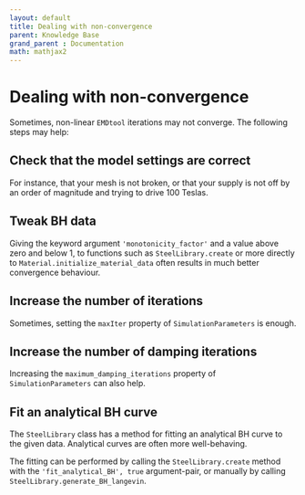 ```yaml
---
layout: default
title: Dealing with non-convergence
parent: Knowledge Base
grand_parent : Documentation
math: mathjax2
---
```


# Dealing with non-convergence

Sometimes, non-linear `EMDtool` iterations may not converge. The following steps may help:

## Check that the model settings are correct

For instance, that your mesh is not broken, or that your supply is not off by an order of magnitude and trying to drive 100 Teslas.

## Tweak BH data

Giving the keyword argument `'monotonicity_factor'` and a value above zero and below 1, to functions such as `SteelLibrary.create` or more directly to `Material.initialize_material_data` often results
in much better convergence behaviour.

## Increase the number of iterations

Sometimes, setting the `maxIter` property of `SimulationParameters` is enough.

## Increase the number of damping iterations

Increasing the `maximum_damping_iterations` property of `SimulationParameters` can also help.

## Fit an analytical BH curve

The `SteelLibrary` class has a method for fitting an analytical BH curve to the given data. Analytical curves are often more well-behaving.

The fitting can be performed by calling the `SteelLibrary.create` method with the `'fit_analytical_BH', true` argument-pair, or manually by calling `SteelLibrary.generate_BH_langevin`.


